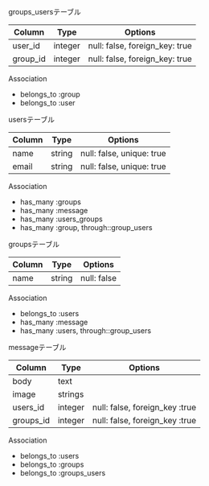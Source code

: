 groups_usersテーブル

|Column|Type|Options|
|------|----|-------|
|user_id|integer|null: false, foreign_key: true|
|group_id|integer|null: false, foreign_key: true|

Association
- belongs_to :group
- belongs_to :user


usersテーブル

|Column|Type|Options|
|------|----|-------|
|name|string|null: false, unique: true|
|email|string|null: false, unique: true|

Association
- has_many :groups
- has_many :message
- has_many :users_groups
- has_many :group, through::group_users


groupsテーブル

|Column|Type|Options|
|------|----|-------|
|name|string|null: false|

Association
- belongs_to :users
- has_many :message
- has_many :users, through::group_users


messageテーブル

|Column|Type|Options|
|------|----|-------|
|body|text||
|image|strings||
|users_id|integer|null: false, foreign_key :true|
|groups_id|integer|null: false, foreign_key :true|


Association
- belongs_to :users
- belongs_to :groups
- belongs_to :groups_users
